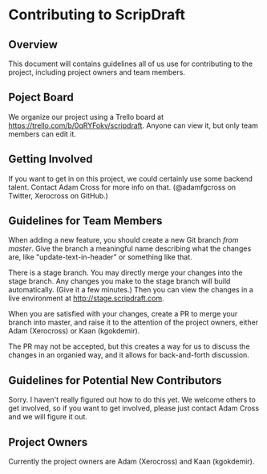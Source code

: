 # Contributing to ScripDraft 

## Overview

This document will contains guidelines all of us use for contributing to the project, including project owners and team members.

## Poject Board

We organize our project using a Trello board at https://trello.com/b/0qRYFokv/scripdraft.  Anyone can view it, but only team members can edit it.

## Getting Involved

If you want to get in on this project, we could certainly use some backend talent. Contact Adam Cross for more info on that.  (@adamfgcross on Twitter, Xerocross on GitHub.)


## Guidelines for Team Members

When adding a new feature, you should create a new Git branch _from master_.  Give the branch a meaningful name describing what the changes are, like "update-text-in-header" or something like that.

There is a stage branch.  You may directly merge your changes into the stage branch.  Any changes you make to the stage branch will build automatically.  (Give it a few minutes.)  Then you can view the changes in a live environment at http://stage.scripdraft.com.  

When you are satisfied with your changes, create a PR to merge your branch into master, and raise it to the attention of the project owners, either Adam (Xerocross) or Kaan (kgokdemir).

The PR may not be accepted, but this creates a way for us to discuss the changes in an organied way, and it allows for back-and-forth discussion.  

## Guidelines for Potential New Contributors

Sorry.  I haven't really figured out how to do this yet.  We welcome others to get involved, so if you want to get involved, please just contact Adam Cross and we will figure it out.

## Project Owners

Currently the project owners are Adam (Xerocross) and Kaan (kgokdemir).